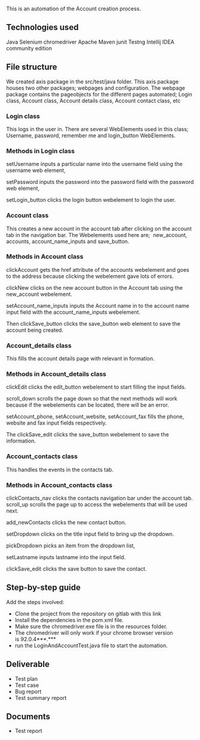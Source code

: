 This is an automation of the Account creation process.

## Technologies used
Java
Selenium
chromedriver
Apache Maven
junit
Testng
Intellij IDEA community edition
## File structure
We created axis package in the src/test/java folder. This axis package houses two other packages; webpages and configuration. The webpage package contains the pageobjects for the different pages automated; Login class, Account class, Account details class, Account contact class, etc

### Login class
This logs in the user in. There are several WebElements used in this class; Username, password, remember me and login_button WebElements.

### Methods in Login class
setUsername inputs a particular name into the username field using the username web element,

setPassword inputs the password into the password field with the password web element,

setLogin_button clicks the login button webelement to login the user.

### Account class
This creates a new account in the account tab after clicking on the account tab in the navigation bar. The Webelements used here are;  new_account, accounts, account_name_inputs and save_button.

### Methods in Account class
clickAccount gets the href attribute of the accounts webelement and goes to the address because clicking the webelement gave lots of errors.

clickNew clicks on the new account button in the Account tab using the new_account webelement.

setAccount_name_inputs inputs the Account name in to the account name input field with the account_name_inputs webelement.

Then clickSave_button clicks the save_button web element to save the account being created.

### Account_details class
This fills the account details page with relevant in formation.

### Methods in Account_details class
clickEdit clicks the edit_button webelement to start filling the input fields.

scroll_down scrolls the page down so that the next methods will work because if the webelements can be located, there will be an error. 

setAccount_phone, setAccount_website, setAccount_fax fills the phone, website and fax input fields respectively.

The clickSave_edit clicks the save_button webelement to save the information.

### Account_contacts class
This handles the events in the contacts tab.

### Methods in Account_contacts class
clickContacts_nav clicks the contacts navigation bar under the account tab. scroll_up scrolls the page up to access the webelements that will be used next.

add_newContacts clicks the new contact button.

setDropdown clicks on the title input field to bring up the dropdown.

pickDropdown picks an item from the dropdown list,

setLastname inputs lastname into the input field.

clickSave_edit clicks the save button to save the contact.



## Step-by-step guide
Add the steps involved:

- Clone the project from the repository on gitlab with this link
- Install the dependencies in the pom.xml file.
- Make sure the chromedriver.exe file is in the resources folder.
- The chromedriver will only work if your chrome browser version is 92.0.4***.***
- run the LoginAndAccountTest.java file to start the automation.


## Deliverable
- Test plan
- Test case
- Bug report
- Test summary report
## Documents
- Test report
